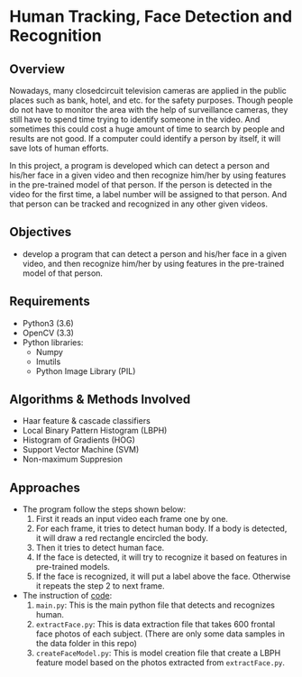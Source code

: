 # Human Tracking, Face Detection and Recognition
## Overview
Nowadays, many closedcircuit television cameras are applied in the public places such as bank, hotel, and etc. for the safety purposes. Though people do not have to monitor the area with the help of surveillance cameras, they still have to spend time trying to identify someone in the video. And sometimes this could cost a huge amount of time to search by people and results are not good. If a computer could identify a person by itself, it will save lots of human efforts.

In this project, a program is developed which can detect a person and his/her face in a given video and then recognize him/her by using features in the pre-trained model of that person. If the person is detected in the video for the first time, a label number will be assigned to that person. And that person can be tracked and recognized in any other given videos.

## Objectives
* develop a program that can detect a person and his/her face in a given video, and then recognize him/her by using features in the pre-trained model of that person.

## Requirements
* Python3 (3.6)
* OpenCV  (3.3)
* Python libraries:
  - Numpy
  - Imutils
  - Python Image Library (PIL)
  
## Algorithms & Methods Involved
* Haar feature & cascade classifiers
* Local Binary Pattern Histogram (LBPH)
* Histogram of Gradients (HOG)
* Support Vector Machine (SVM)
* Non-maximum Suppresion

## Approaches
* The program follow the steps shown below:
  1. First it reads an input video each frame one by one.
  2. For each frame, it tries to detect human body. If a body is detected, it will draw a red rectangle encircled the body. 
  3. Then it tries to detect human face.
  4. If the face is detected, it will try to recognize it based on features in pre-trained models.
  5. If the face is recognized, it will put a label above the face. Otherwise it repeats the step 2 to next frame.
* The instruction of [code](https://github.com/meng1994412/EECS432_Advanced_Computer_Vision/tree/master/code):
  1. `main.py`: This is the main python file that detects and recognizes human.
  2. `extractFace.py`: This is data extraction file that takes 600 frontal face photos of each subject. (There are only some data samples in the data folder in this repo)
  3. `createFaceModel.py`: This is model creation file that create a LBPH feature model based on the photos extracted from `extractFace.py`.
